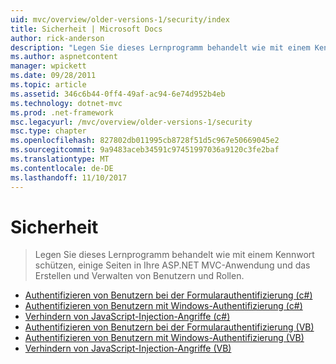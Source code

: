 ```yaml
---
uid: mvc/overview/older-versions-1/security/index
title: Sicherheit | Microsoft Docs
author: rick-anderson
description: "Legen Sie dieses Lernprogramm behandelt wie mit einem Kennwort schützen, einige Seiten in Ihre ASP.NET MVC-Anwendung und das Erstellen und Verwalten von Benutzern und Rollen."
ms.author: aspnetcontent
manager: wpickett
ms.date: 09/28/2011
ms.topic: article
ms.assetid: 346c6b44-0ff4-49af-ac94-6e74d952b4eb
ms.technology: dotnet-mvc
ms.prod: .net-framework
msc.legacyurl: /mvc/overview/older-versions-1/security
msc.type: chapter
ms.openlocfilehash: 827802db011995cb8728f51d5c967e50669045e2
ms.sourcegitcommit: 9a9483aceb34591c97451997036a9120c3fe2baf
ms.translationtype: MT
ms.contentlocale: de-DE
ms.lasthandoff: 11/10/2017
---
```

<a name="security"></a>Sicherheit
====================
> Legen Sie dieses Lernprogramm behandelt wie mit einem Kennwort schützen, einige Seiten in Ihre ASP.NET MVC-Anwendung und das Erstellen und Verwalten von Benutzern und Rollen.


- [Authentifizieren von Benutzern bei der Formularauthentifizierung (c#)](authenticating-users-with-forms-authentication-cs.md)
- [Authentifizieren von Benutzern mit Windows-Authentifizierung (c#)](authenticating-users-with-windows-authentication-cs.md)
- [Verhindern von JavaScript-Injection-Angriffe (c#)](preventing-javascript-injection-attacks-cs.md)
- [Authentifizieren von Benutzern bei der Formularauthentifizierung (VB)](authenticating-users-with-forms-authentication-vb.md)
- [Authentifizieren von Benutzern mit Windows-Authentifizierung (VB)](authenticating-users-with-windows-authentication-vb.md)
- [Verhindern von JavaScript-Injection-Angriffe (VB)](preventing-javascript-injection-attacks-vb.md)
